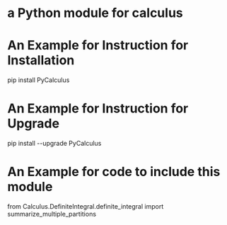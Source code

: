 # a Python module for calculus

# An Example for Instruction for Installation

pip install PyCalculus

# An Example for Instruction for Upgrade

pip install --upgrade PyCalculus

# An Example for code to include this module

from Calculus.DefiniteIntegral.definite_integral import summarize_multiple_partitions
